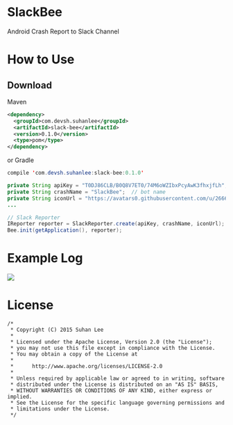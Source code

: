 # SlackBee
Android Crash Report to Slack Channel

# How to Use

## Download
Maven

```xml
<dependency>
  <groupId>com.devsh.suhanlee</groupId>
  <artifactId>slack-bee</artifactId>
  <version>0.1.0</version>
  <type>pom</type>
</dependency>
```
or Gradle

```java
compile 'com.devsh.suhanlee:slack-bee:0.1.0'
```

```java
private String apiKey = "T0DJ86CLB/B0Q8V7ET0/74M6oWZIbxPcyAwK3fhxjfLh"; // web-hook-api key
private String crashName = "SlackBee";  // bot name
private String iconUrl = "https://avatars0.githubusercontent.com/u/2666166?v=3&s=460"; // image url
...

// Slack Reporter
IReporter reporter = SlackReporter.create(apiKey, crashName, iconUrl);
Bee.init(getApplication(), reporter);
```
# Example Log

![](https://github.com/suhanlee/SlackBee/blob/master/demo_screenshot.png)

# License
```
/*
 * Copyright (C) 2015 Suhan Lee
 *
 * Licensed under the Apache License, Version 2.0 (the "License");
 * you may not use this file except in compliance with the License.
 * You may obtain a copy of the License at
 *
 *      http://www.apache.org/licenses/LICENSE-2.0
 *
 * Unless required by applicable law or agreed to in writing, software
 * distributed under the License is distributed on an "AS IS" BASIS,
 * WITHOUT WARRANTIES OR CONDITIONS OF ANY KIND, either express or implied.
 * See the License for the specific language governing permissions and
 * limitations under the License.
 */
 ```
